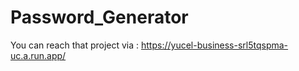# Password_Generator
You can reach that project via : https://yucel-business-srl5tqspma-uc.a.run.app/
